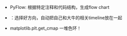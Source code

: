- PyFlow: 根据特定注释和代码结构，生成flow chart
- ：选择好方向，自动把自己和大牛的相关timeline放在一起





- matplotlib.plt.get_cmap
一堆色环！